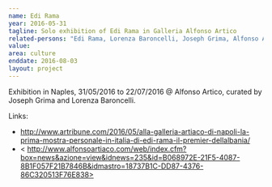 ```yaml
---
name: Edi Rama
year: 2016-05-31
tagline: Solo exhibition of Edi Rama in Galleria Alfonso Artico
related-persons: "Edi Rama, Lorenza Baroncelli, Joseph Grima, Alfonso Artico"
value:
area: culture
enddate: 2016-08-03
layout: project
---
```


Exhibition in Naples, 31/05/2016 to 22/07/2016 @ Alfonso Artico, curated by Joseph Grima and Lorenza Baroncelli.

Links:
* <http://www.artribune.com/2016/05/alla-galleria-artiaco-di-napoli-la-prima-mostra-personale-in-italia-di-edi-rama-il-premier-dellalbania/>
* < http://www.alfonsoartiaco.com/web/index.cfm?box=news&azione=view&idnews=235&id=B068972E-21F5-4087-8B1F057F21B7846B&idmastro=18737B1C-DD87-4376-86C320513F76E838>
